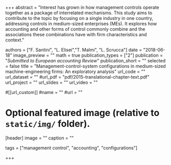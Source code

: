 +++
abstract = "Interest has grown in how management controls operate together as a package of interrelated mechanisms. This study aims to contribute to the topic by focusing on a single industry in one country, addressing controls in medium-sized enterprises (MEs). It explores how accounting and other forms of control commonly combine and the associations these combinations have with firm characteristics and context."

authors = ["F. Santini", "L. Elisei","T. Malmi", "L. Scrucca"]
date = "2018-06-18"
image_preview = ""
math = true
publication_types = ["2"]
publication = "*Submitted to European accounting Review*"
publication_short = ""
selected = false
title = "Management-control-system configurations in medium-sized machine-engineering firms: An exploratory analysis"
url_code = ""
url_dataset = ""
#url_pdf = "pdf/2015-translational-chapter-text.pdf"
url_project = ""
url_slides = ""
url_video = ""

#[[url_custom]]
#name = ""
#url = ""

# Optional featured image (relative to `static/img/` folder).
[header]
image = ""
caption = ""

tags = ["management control", "accounting", "configurations"]

+++
